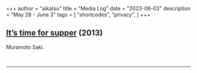 +++
author = "aikatsu"
title = "Media Log"
date = "2023-06-03"
description = "May 28 - June 3"
tags = [
    "shortcodes",
    "privacy",
]
+++

## [It’s time for supper](https://www.youtube.com/watch?v=rDRrZycGqt8) (2013)

Muramoto Saki.

<br>

---

<br>





